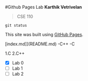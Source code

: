 #Github Pages Lab
**Karthik Vetrivelan**
> CSE 110
```
git status

```
This site was built using [GitHub Pages](https://pages.github.com/).

[index.md]](README.md)
-C++
-C

1.C
2.C++

- [x] Lab 0
- [ ] Lab 1
- [ ] Lab 2